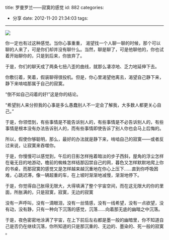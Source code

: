 title: 罗曼罗兰——寂寞的感觉
id: 882
categories:
  - 分享
date: 2012-11-20 21:34:03
tags:
---

![](http://fmn.rrimg.com/fmn062/20121116/1420/b_large_tCgC_53f6000000c21261.jpg)

你一定也有过这种感觉。当你心事重重， 渴望找一个人聊一聊的时候，那个可以聊的人来了，可是你们却并没有聊什么。当然，聊是聊了，可是他聊他的，你也试着开始聊你的，只是到后来，你放弃了。

于是，你们的聊天成了两条七扭八歪的曲线，就那么凄凉地、乏力地延伸下去。

你敷衍着，笑着，假装聊得很投机。但是，你心里渴望他离去，渴望自己静下来，静下来啃啮那属于自己的寂寞。

“倒不如自己闷着的好!”这是你的结论。

“希望别人来分担我的心事是多么愚蠢别人不一定会了解我，大多数人都更关心自己。”

于是，你领悟到，有些事情是不能告诉别人的，有些事情是不必告诉别人的，有些事情是根本没有办法告诉别人的，而有些事情即使告诉了别人你也会马上后悔的。

所以，假使你够聪明，那么，最好的办法就是静下来，啃啮自己的寂寞——或者反过来说，让寂寞来吞噬你。

于是，你慢慢可以感觉到，午后的日影怎样拖着暗淡的步子西斜，屋角的浮尘怎样在毫无目的地游动，檐前的蜘蛛怎样结那囚禁自己的网，暮色又怎样默默地爬上你的书桌，而那寂寞的感觉又是怎样越来越沉重地在你心上压下……直到你呼吸困难，心跳迟滞，像一辆超重的车，在上坡时渐渐地减慢，渐渐地停下。

于是，你觉得自己胀得无限大，大得填满了整个宇宙空间，而在这无限大的你的里面，所胀满的，只是寂寞，寂寞，无边的寂寞

没有一声呼叫，没有一滴眼泪，没有一丝情感，没有一线希望，没有一点欲望，没有动，没有静，只有一种向下沉落的感觉，沉落……向着那无底的幽暗之中沉落。

于是，夜色密密地涂满了宇宙，在上下前后左右都是墨一般的幽暗里，你不知道自己是否仍在继续沉落，你所知道的只是那沉重的、无边的、墨染的、死一般的寂寞 。